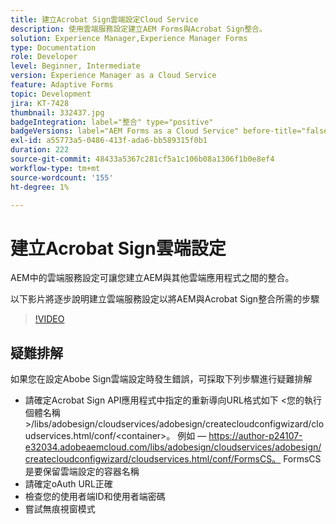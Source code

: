 ```yaml
---
title: 建立Acrobat Sign雲端設定Cloud Service
description: 使用雲端服務設定建立AEM Forms與Acrobat Sign整合。
solution: Experience Manager,Experience Manager Forms
type: Documentation
role: Developer
level: Beginner, Intermediate
version: Experience Manager as a Cloud Service
feature: Adaptive Forms
topic: Development
jira: KT-7428
thumbnail: 332437.jpg
badgeIntegration: label="整合" type="positive"
badgeVersions: label="AEM Forms as a Cloud Service" before-title="false"
exl-id: a55773a5-0486-413f-ada6-bb589315f0b1
duration: 222
source-git-commit: 48433a5367c281cf5a1c106b08a1306f1b0e8ef4
workflow-type: tm+mt
source-wordcount: '155'
ht-degree: 1%

---
```


# 建立Acrobat Sign雲端設定

AEM中的雲端服務設定可讓您建立AEM與其他雲端應用程式之間的整合。

以下影片將逐步說明建立雲端服務設定以將AEM與Acrobat Sign整合所需的步驟

>[!VIDEO](https://video.tv.adobe.com/v/332437?quality=12&learn=on)

## 疑難排解

如果您在設定Abobe Sign雲端設定時發生錯誤，可採取下列步驟進行疑難排解
* 請確定Acrobat Sign API應用程式中指定的重新導向URL格式如下
&lt;您的執行個體名稱>/libs/adobesign/cloudservices/adobesign/createcloudconfigwizard/cloudservices.html/conf/&lt;container>。
例如 — https://author-p24107-e32034.adobeaemcloud.com/libs/adobesign/cloudservices/adobesign/createcloudconfigwizard/cloudservices.html/conf/FormsCS。 FormsCS是要保留雲端設定的容器名稱
* 請確定oAuth URL正確
* 檢查您的使用者端ID和使用者端密碼
* 嘗試無痕視窗模式

